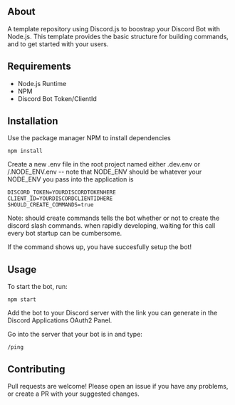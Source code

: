 ## About

A template repository using Discord.js to boostrap your Discord Bot with Node.js. This template provides the basic structure for building commands, and to get started with your users.

## Requirements
* Node.js Runtime
* NPM
* Discord Bot Token/ClientId

## Installation
Use the package manager NPM to install dependencies
```
npm install
```

Create a new .env file in the root project named either .dev.env or /.NODE_ENV.env -- note that NODE_ENV should be whatever your NODE_ENV you pass into the application is

```env
DISCORD_TOKEN=YOURDISCORDTOKENHERE
CLIENT_ID=YOURDISCORDCLIENTIDHERE
SHOULD_CREATE_COMMANDS=true
```
Note: should create commands tells the bot whether or not to create the discord slash commands. when rapidly developing, waiting for this call every bot startup can be cumbersome.

If the command shows up, you have succesfully setup the bot!

## Usage

To start the bot, run:

```
npm start
```

Add the bot to your Discord server with the link you can generate in the Discord Applications OAuth2 Panel.

Go into the server that your bot is in and type:

```
/ping
```


## Contributing

Pull requests are welcome! Please open an issue if you have any problems, or create a PR with your suggested changes.
